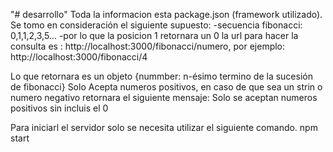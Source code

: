 "# desarrollo"
Toda la informacion esta package.json (framework utilizado).
Se tomo en consideración el siguiente supuesto:
    -secuencia fibonacci: 0,1,1,2,3,5...
    -por lo que la posicion 1 retornara un 0
la url para hacer la consulta es : http://localhost:3000/fibonacci/numero, 
por ejemplo: http://localhost:3000/fibonacci/4

Lo que retornara es un objeto {nummber: n-ésimo termino de la sucesión de fibonacci}
Solo Acepta numeros positivos, en caso de que sea un strin o numero negativo retornara el siguiente mensaje: 
    Solo se aceptan numeros positivos sin incluis el 0

Para iniciarl el servidor solo se necesita utilizar el siguiente comando.
    npm start